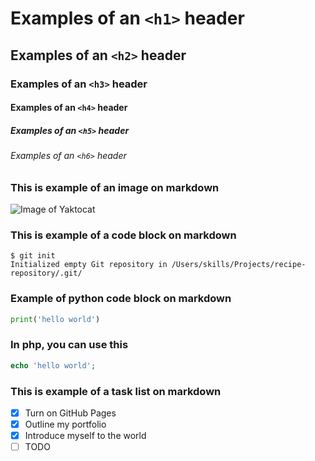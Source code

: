 # Examples of an `<h1>` header
## Examples of an `<h2>` header
### Examples of an `<h3>` header
#### Examples of an `<h4>` header
##### Examples of an `<h5>` header
###### Examples of an `<h6>` header

### This is example of an image on markdown
![Image of Yaktocat](https://octodex.github.com/images/yaktocat.png)

### This is example of a code block on markdown
```
$ git init
Initialized empty Git repository in /Users/skills/Projects/recipe-repository/.git/
```

### Example of python code block on markdown
``` python
print('hello world')
```

### In php, you can use this
``` php
echo 'hello world';
```

### This is example of a task list on markdown
- [x] Turn on GitHub Pages
- [x] Outline my portfolio
- [x] Introduce myself to the world
- [ ] TODO
